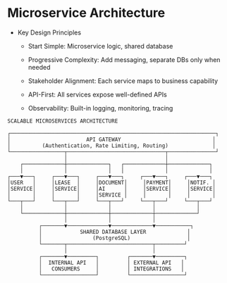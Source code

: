 # Microservice Architecture

- Key Design Principles

    - Start Simple: Microservice logic, shared database

    - Progressive Complexity: Add messaging, separate DBs only when needed

    - Stakeholder Alignment: Each service maps to business capability

    - API-First: All services expose well-defined APIs

    - Observability: Built-in logging, monitoring, tracing
```
SCALABLE MICROSERVICES ARCHITECTURE

┌─────────────────────────────────────────────────────────────────┐
│                        API GATEWAY                             │
│          (Authentication, Rate Limiting, Routing)              │
└─────────────────┬───────────────────────────────┬───────────────┘
                  │                               │
    ┌─────────────┼─────────────┐   ┌─────────────┼─────────────┐
    │             │             │   │             │             │
┌───▼───┐     ┌───▼───┐     ┌───▼───┐     ┌───▼───┐     ┌───▼───┐
│USER   │     │LEASE  │     │DOCUMENT│     │PAYMENT│     │NOTIF. │
│SERVICE│     │SERVICE│     │AI      │     │SERVICE│     │SERVICE│
│       │     │       │     │SERVICE │     │       │     │       │
└───┬───┘     └───┬───┘     └───┬───┘     └───┬───┘     └───┬───┘
    │             │             │             │             │
    └─────────────┼─────────────┼─────────────┼─────────────┘
                  │             │             │
          ┌───────▼─────────────▼─────────────▼───────────┐
          │            SHARED DATABASE LAYER             │
          │                (PostgreSQL)                  │
          └───────┬───────────────────────────┬─────────┘
                  │                           │
          ┌───────▼─────────┐         ┌───────▼─────────┐
          │  INTERNAL API   │         │ EXTERNAL API   │
          │   CONSUMERS     │         │ INTEGRATIONS   │
          └─────────────────┘         └─────────────────┘

```
